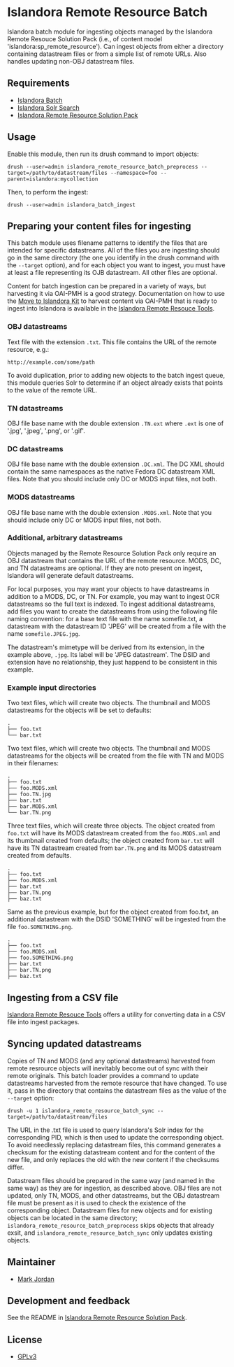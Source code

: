 # Islandora Remote Resource Batch

Islandora batch module for ingesting objects managed by the Islandora Remote Resouce Solution Pack (i.e., of content model 'islandora:sp_remote_resource'). Can ingest objects from either a directory containing datastream files or from a simple list of remote URLs. Also handles updating non-OBJ datastream files.
 
## Requirements

* [Islandora Batch](https://github.com/Islandora/islandora_batch)
* [Islandora Solr Search](https://github.com/Islandora/islandora_solr_search)
* [Islandora Remote Resource Solution Pack](https://github.com/mjordan/islandora_solution_pack_remote_resource)

## Usage

Enable this module, then run its drush command to import objects:

`drush --user=admin islandora_remote_resource_batch_preprocess --target=/path/to/datastream/files --namespace=foo --parent=islandora:mycollection`

Then, to perform the ingest:

`drush --user=admin islandora_batch_ingest`

## Preparing your content files for ingesting

This batch module uses filename patterns to identify the files that are intended for specific datastreams. All of the files you are ingesting should go in the same directory (the one you identify in the drush command with the `--target` option), and for each object you want to ingest, you must have at least a file representing its OJB datastream. All other files are optional.

Content for batch ingestion can be prepared in a variety of ways, but harvesting it via OAI-PMH is a good strategy. Documentation on how to use the [Move to Islandora Kit](https://github.com/MarcusBarnes/mik) to harvest content via OAI-PMH that is ready to ingest into Islandora is available in the [Islandora Remote Resouce Tools](https://github.com/mjordan/islandora_remote_resource_batch_tools).

### OBJ datastreams

Text file with the extension `.txt`. This file contains the URL of the remote resource, e.g.:

```
http://example.com/some/path
```

To avoid duplication, prior to adding new objects to the batch ingest queue, this module queries Solr to determine if an object already exists that points to the value of the remote URL.

### TN datastreams

OBJ file base name with the double extension `.TN.ext` where `.ext` is one of '.jpg', '.jpeg', '.png', or '.gif'.

### DC datastreams

OBJ file base name with the double extension `.DC.xml`. The DC XML should contain the same namespaces as the native Fedora DC datastream XML files. Note that you should include only DC or MODS input files, not both.

### MODS datastreams

OBJ file base name with the double extension `.MODS.xml`. Note that you should include only DC or MODS input files, not both.


### Additional, arbitrary datastreams 

Objects managed by the Remote Resource Solution Pack only require an OBJ datastream that contains the URL of the remote resource. MODS, DC, and TN datastreams are optional. If they are noto present on ingest, Islandora will generate default datastreams.

For local purposes, you may want your objects to have datastreams in addition to a MODS, DC, or TN. For example, you may want to ingest OCR datastreams so the full text is indexed. To ingest additional datastreams, add files you want to create the datastreams from using the following file naming convention: for a base text file with the name somefile.txt, a datastream with the datastream ID 'JPEG' will be created from a file with the name `somefile.JPEG.jpg`.

The datastream's mimetype will be derived from its extension, in the example above, `.jpg`. Its label will be 'JPEG datastream'. The DSID and extension have no relationship, they just happend to be consistent in this example.

### Example input directories

Two text files, which will create two objects. The thumbnail and MODS datastreams for the objects will be set to defaults:

```
.
├── foo.txt
└── bar.txt
```

Two text files, which will create two objects. The thumbnail and MODS datastreams for the objects will be created from the file with TN and MODS in their filenames:

```
.
├── foo.txt
├── foo.MODS.xml
├── foo.TN.jpg
├── bar.txt
├── bar.MODS.xml
└── bar.TN.png
```

Three text files, which will create three objects. The object created from `foo.txt` will have its MODS datastream created from the `foo.MODS.xml` and its thumbnail created from defaults; the object created from `bar.txt` will have its TN datastream created from `bar.TN.png` and its MODS datastream created from defaults.

```
.
├── foo.txt
├── foo.MODS.xml
├── bar.txt
├── bar.TN.png
├── baz.txt
```

Same as the previous example, but for the object created from foo.txt, an additional datastream with the DSID 'SOMETHING' will be ingested from the file `foo.SOMETHING.png`.

```
.
├── foo.txt
├── foo.MODS.xml
├── foo.SOMETHING.png
├── bar.txt
├── bar.TN.png
├── baz.txt
```

## Ingesting from a CSV file

[Islandora Remote Resouce Tools](https://github.com/mjordan/islandora_remote_resource_batch_tools) offers a utility for converting data in a CSV file into ingest packages.

## Syncing updated datastreams

Copies of TN and MODS (and any optional datastreams) harvested from remote resrource objects will inevitably become out of sync with their remote originals. This batch loader provides a command to update datastreams harvested from the remote resource that have changed. To use it, pass in the directory that contains the datastream files as the value of the `--target` option:

`drush -u 1 islandora_remote_resource_batch_sync --target=/path/to/datastream/files`

The URL in the .txt file is used to query Islandora's Solr index for the corresponding PID, which is then used to update the corresponding object. To avoid needlessly replacing datastream files, this command generates a checksum for the existing datastream content and for the content of the new file, and only replaces the old with the new content if the checksums differ.

Datastream files should be prepared in the same way (and named in the same way) as they are for ingestion, as described above. OBJ files are not updated, only TN, MODS, and other datastreams, but the OBJ datastream file must be present as it is used to check the existence of the corresponding object. Datastream files for new objects and for existing objects can be located in the same directory; `islandora_remote_resource_batch_preprocess` skips objects that already exsit, and `islandora_remote_resource_batch_sync` only updates existing objects.

## Maintainer

* [Mark Jordan](https://github.com/mjordan)

## Development and feedback

See the README in [Islandora Remote Resource Solution Pack](https://github.com/mjordan/islandora_solution_pack_remote_resource).

## License

* [GPLv3](http://www.gnu.org/licenses/gpl-3.0.txt)
